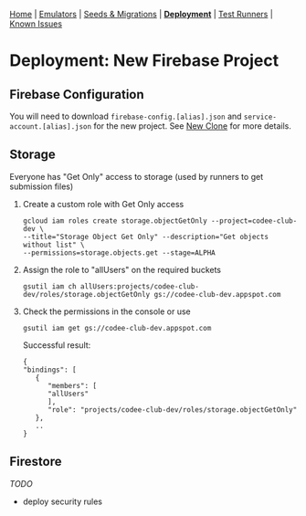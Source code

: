 [Home](../README.md) | [Emulators](Emulators.md) | [Seeds & Migrations](Seeds-Migrations.md) | **[Deployment](Deployment.md)** | [Test Runners](Runners.md) | [Known Issues](Known-Issues.md)

# Deployment: New Firebase Project

## Firebase Configuration

You will need to download `firebase-config.[alias].json` and `service-account.[alias].json` for the new project. See [New Clone](Deployment-New-Clone.md) for more details.

## Storage

Everyone has "Get Only" access to storage (used by runners to get submission files)

1. Create a custom role with Get Only access

   ```
   gcloud iam roles create storage.objectGetOnly --project=codee-club-dev \
   --title="Storage Object Get Only" --description="Get objects without list" \
   --permissions=storage.objects.get --stage=ALPHA
   ```

2. Assign the role to "allUsers" on the required buckets

   ```
   gsutil iam ch allUsers:projects/codee-club-dev/roles/storage.objectGetOnly gs://codee-club-dev.appspot.com
   ```

3. Check the permissions in the console or use

   ```
   gsutil iam get gs://codee-club-dev.appspot.com
   ```

   Successful result:

   ```
   {
   "bindings": [
      {
         "members": [
         "allUsers"
         ],
         "role": "projects/codee-club-dev/roles/storage.objectGetOnly"
      },
      ..
   }
   ```

## Firestore

_TODO_

- deploy security rules
